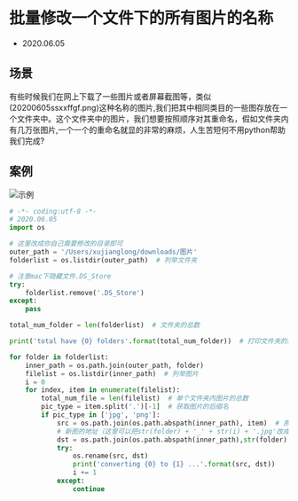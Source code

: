 # 批量修改一个文件下的所有图片的名称

- 2020.06.05

## 场景

有些时候我们在网上下载了一些图片或者屏幕截图等，类似(20200605ssxxffgf.png)这种名称的图片,我们把其中相同类目的一些图存放在一个文件夹中。这个文件夹中的图片，我们想要按照顺序对其重命名，假如文件夹内有几万张图片,一个一个的重命名就显的非常的麻烦，人生苦短何不用python帮助我们完成?

## 案例

![示例](https://img-blog.csdnimg.cn/20200605115756800.png?x-oss-process=image/watermark,type_ZmFuZ3poZW5naGVpdGk,shadow_10,text_aHR0cHM6Ly9ibG9nLmNzZG4ubmV0L3hqbDI3MTMxNA==,size_16,color_FFFFFF,t_70)

```py
# -*- coding:utf-8 -*-
# 2020.06.05
import os

# 这里改成你自己需要修改的目录即可
outer_path = '/Users/xujianglong/downloads/图片'
folderlist = os.listdir(outer_path)  # 列举文件夹

# 注意mac下隐藏文件.DS_Store
try:
    folderlist.remove('.DS_Store')
except:
    pass

total_num_folder = len(folderlist)  # 文件夹的总数

print('total have {0} folders'.format(total_num_folder))  # 打印文件夹的总数

for folder in folderlist:
    inner_path = os.path.join(outer_path, folder)
    filelist = os.listdir(inner_path)  # 列举图片
    i = 0
    for index, item in enumerate(filelist):
        total_num_file = len(filelist)  # 单个文件夹内图片的总数
        pic_type = item.split('.')[-1]  # 获取图片的后缀名
        if pic_type in ['jpg', 'png']:
            src = os.path.join(os.path.abspath(inner_path), item)  # 原图的地址
            # 新图的地址（这里可以把str(folder) + '_' + str(i) + '.jpg'改成你想改的名称）
            dst = os.path.join(os.path.abspath(inner_path),str(folder) + '_' + str(i) + '.' + pic_type)
            try:
                os.rename(src, dst)
                print('converting {0} to {1} ...'.format(src, dst))
                i += 1
            except:
                continue
```